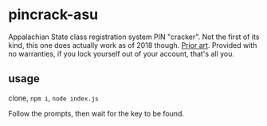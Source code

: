 # pincrack-asu

Appalachian State class registration system PIN "cracker". Not the first of its kind, this one does actually work as of 2018 though. [Prior art](https://github.com/taylorking/PinCrack). Provided with no warranties, if you lock yourself out of your account, that's all you.

## usage

clone, `npm i`, `node index.js`

Follow the prompts, then wait for the key to be found.